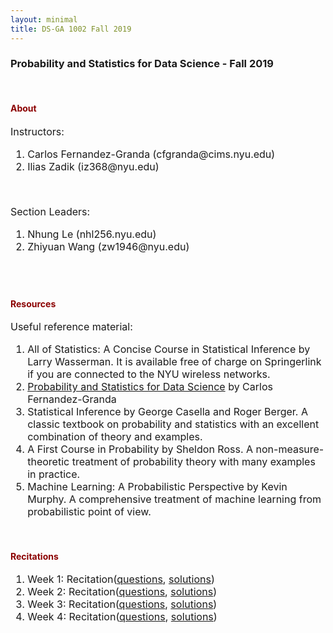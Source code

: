 ```yaml
---
layout: minimal
title: DS-GA 1002 Fall 2019
---
```



<div style='font-family:BlinkMacSystemFont,-apple-system,"Segoe UI",Roboto,Oxygen,Ubuntu,Cantarell,"Fira Sans","Droid Sans","Helvetica Neue",Helvetica,Arial,sans-serif;'>

<h3>Probability and Statistics for Data Science - Fall 2019</h3>
<br>


<h4><font color="darkred">About</font></h4>
<font size="3">
Instructors: <br>
<ol>    
    <li>Carlos Fernandez-Granda (cfgranda@cims.nyu.edu)</li>
    <li>Ilias Zadik (iz368@nyu.edu)</li>
</ol>
<br>

Section Leaders: <br>
<ol>    
    <li>Nhung Le (nhl256.nyu.edu)</li>
    <li>Zhiyuan Wang (zw1946@nyu.edu)</li>
</ol>
<br>

<!-- Piazza page for the course <a href='https://piazza.com/nyu/fall2019/dsga1014' target="_blank">here </a> -->
</font>
<br>


<h4><font color="darkred">Resources</font></h4>
<font size="3">
Useful reference material:<br>
<ol>
<li> All of Statistics: A Concise Course in Statistical Inference by Larry Wasserman. It is available free of charge on Springerlink if you are connected to the NYU wireless networks.</li>
<li><a href='https://cims.nyu.edu/~cfgranda/pages/stuff/probability_stats_for_DS.pdf' target="_blank">Probability and Statistics for Data Science</a> by Carlos Fernandez-Granda</li>
<li> Statistical Inference by George Casella and Roger Berger. A classic textbook on probability and statistics with an excellent combination of theory and examples.</li>
<li> A First Course in Probability by Sheldon Ross. A non-measure-theoretic treatment of probability theory with many examples in practice.</li>
<li> Machine Learning: A Probabilistic Perspective by Kevin Murphy. A comprehensive treatment of machine learning from probabilistic point of view.</li>
</ol>
</font>
<br>

<h4><font color="darkred">Recitations</font></h4>
<font size="3">
<ol>
<li>Week 1: Recitation(<a href='teaching/ProbStats19/Recitations/Lab1.pdf' target="_blank">questions</a>, <a href='teaching/ProbStats19/Recitations/Lab1Sol.pdf' target="_blank">solutions</a>)
<li>Week 2: Recitation(<a href='/ProbStats19/Recitations/Lab2.pdf' target="_blank">questions</a>, <a href='/ProbStats19/Recitations/Lab2Sol.pdf' target="_blank">solutions</a>)
<li>Week 3: Recitation(<a href='/ProbStats19/Recitations/Lab3.pdf' target="_blank">questions</a>, <a href='/ProbStats19/Recitations/Lab3Sol.pdf' target="_blank">solutions</a>)
<li>Week 4: Recitation(<a href='/ProbStats19/Recitations/Lab4.pdf' target="_blank">questions</a>, <a href='/ProbStats19/Recitations/Lab4Sol.pdf' target="_blank">solutions</a>)
</ol>
</font>
<br>
